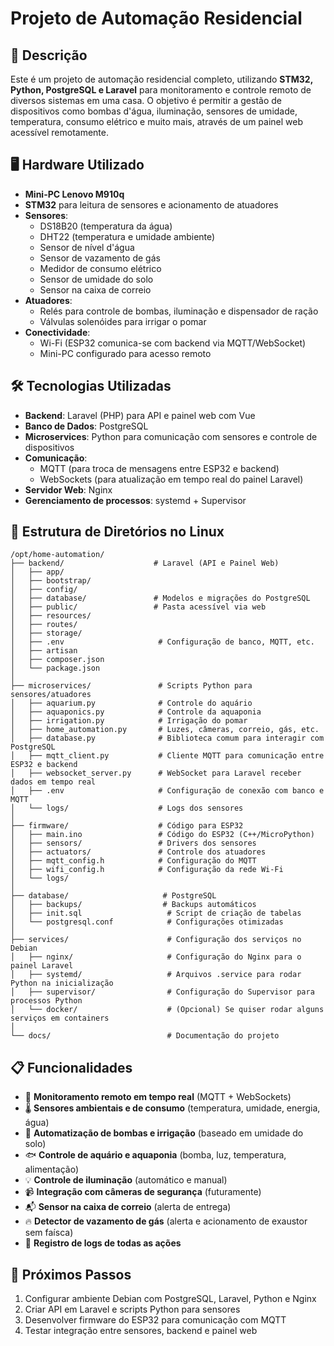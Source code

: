 # Projeto de Automação Residencial

## 📌 Descrição

Este é um projeto de automação residencial completo, utilizando **STM32, Python, PostgreSQL e Laravel** para monitoramento e controle remoto de diversos sistemas em uma casa. O objetivo é permitir a gestão de dispositivos como bombas d'água, iluminação, sensores de umidade, temperatura, consumo elétrico e muito mais, através de um painel web acessível remotamente.

## 🖥️ Hardware Utilizado

- **Mini-PC Lenovo M910q**
- **STM32** para leitura de sensores e acionamento de atuadores
- **Sensores**:
  - DS18B20 (temperatura da água)
  - DHT22 (temperatura e umidade ambiente)
  - Sensor de nível d'água
  - Sensor de vazamento de gás
  - Medidor de consumo elétrico
  - Sensor de umidade do solo
  - Sensor na caixa de correio
- **Atuadores**:
  - Relés para controle de bombas, iluminação e dispensador de ração
  - Válvulas solenóides para irrigar o pomar
- **Conectividade**:
  - Wi-Fi (ESP32 comunica-se com backend via MQTT/WebSocket)
  - Mini-PC configurado para acesso remoto

## 🛠️ Tecnologias Utilizadas

- **Backend**: Laravel (PHP) para API e painel web com Vue
- **Banco de Dados**: PostgreSQL
- **Microservices**: Python para comunicação com sensores e controle de dispositivos
- **Comunicação**:
  - MQTT (para troca de mensagens entre ESP32 e backend)
  - WebSockets (para atualização em tempo real do painel Laravel)
- **Servidor Web**: Nginx
- **Gerenciamento de processos**: systemd + Supervisor

## 📂 Estrutura de Diretórios no Linux

```plaintext
/opt/home-automation/  
├── backend/                    # Laravel (API e Painel Web)  
│   ├── app/  
│   ├── bootstrap/  
│   ├── config/  
│   ├── database/               # Modelos e migrações do PostgreSQL  
│   ├── public/                 # Pasta acessível via web  
│   ├── resources/  
│   ├── routes/  
│   ├── storage/  
│   ├── .env                     # Configuração de banco, MQTT, etc.  
│   ├── artisan  
│   ├── composer.json  
│   └── package.json  
│  
├── microservices/               # Scripts Python para sensores/atuadores  
│   ├── aquarium.py              # Controle do aquário  
│   ├── aquaponics.py            # Controle da aquaponia  
│   ├── irrigation.py            # Irrigação do pomar  
│   ├── home_automation.py       # Luzes, câmeras, correio, gás, etc.  
│   ├── database.py              # Biblioteca comum para interagir com PostgreSQL  
│   ├── mqtt_client.py           # Cliente MQTT para comunicação entre ESP32 e backend  
│   ├── websocket_server.py      # WebSocket para Laravel receber dados em tempo real  
│   ├── .env                     # Configuração de conexão com banco e MQTT  
│   └── logs/                    # Logs dos sensores  
│  
├── firmware/                    # Código para ESP32  
│   ├── main.ino                 # Código do ESP32 (C++/MicroPython)  
│   ├── sensors/                 # Drivers dos sensores  
│   ├── actuators/               # Controle dos atuadores  
│   ├── mqtt_config.h            # Configuração do MQTT  
│   ├── wifi_config.h            # Configuração da rede Wi-Fi  
│   └── logs/  
│  
├── database/                     # PostgreSQL  
│   ├── backups/                  # Backups automáticos  
│   ├── init.sql                   # Script de criação de tabelas  
│   └── postgresql.conf            # Configurações otimizadas  
│  
├── services/                      # Configuração dos serviços no Debian  
│   ├── nginx/                     # Configuração do Nginx para o painel Laravel  
│   ├── systemd/                   # Arquivos .service para rodar Python na inicialização  
│   ├── supervisor/                # Configuração do Supervisor para processos Python  
│   └── docker/                    # (Opcional) Se quiser rodar alguns serviços em containers  
│  
└── docs/                          # Documentação do projeto  
```

## 📋 Funcionalidades

- 📡 **Monitoramento remoto em tempo real** (MQTT + WebSockets)
- 🌡 **Sensores ambientais e de consumo** (temperatura, umidade, energia, água)
- 🚰 **Automatização de bombas e irrigação** (baseado em umidade do solo)
- 🐟 **Controle de aquário e aquaponia** (bomba, luz, temperatura, alimentação)
- 💡 **Controle de iluminação** (automático e manual)
- 📹 **Integração com câmeras de segurança** (futuramente)
- 📬 **Sensor na caixa de correio** (alerta de entrega)
- 🔥 **Detector de vazamento de gás** (alerta e acionamento de exaustor sem faísca)
- 💾 **Registro de logs de todas as ações**

## 🚀 Próximos Passos

1. Configurar ambiente Debian com PostgreSQL, Laravel, Python e Nginx
2. Criar API em Laravel e scripts Python para sensores
3. Desenvolver firmware do ESP32 para comunicação com MQTT
4. Testar integração entre sensores, backend e painel web
